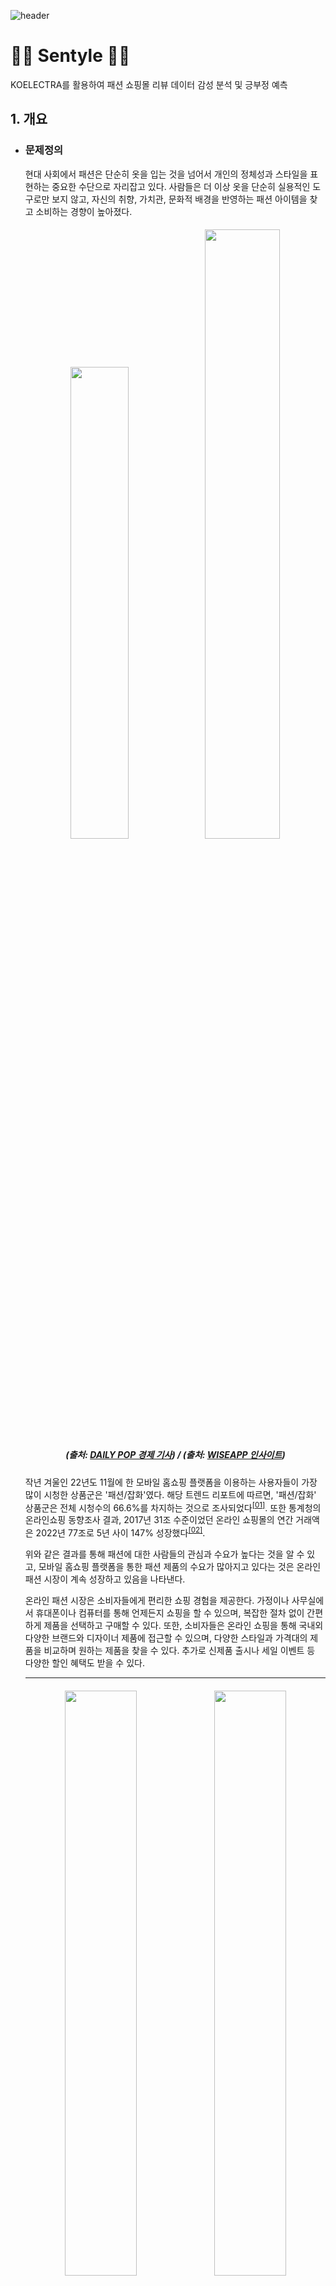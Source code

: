 ![header](https://capsule-render.vercel.app/api?type=waving&color=gradient&height=250&section=header&text=Sentyle&fontSize=80&animation=fadeIn&fontAlignY=35&descSize=15&desc='Sent'iment%20and%20S'tyle'&descAlignY=50&descAlign=43&fontColor=FFFFFF)


# 👟👜 Sentyle 👚👖
KOELECTRA를 활용하여 패션 쇼핑몰 리뷰 데이터 감성 분석 및 긍부정 예측

## 1. 개요

   * ### 문제정의

     현대 사회에서 패션은 단순히 옷을 입는 것을 넘어서 개인의 정체성과 스타일을 표현하는 중요한 수단으로 자리잡고 있다.
     사람들은 더 이상 옷을 단순히 실용적인 도구로만 보지 않고, 자신의 취향, 가치관, 문화적 배경을 반영하는 패션 아이템을 찾고 소비하는 경향이 높아졌다.

     <h5><p align="center" width="100%">
     <img width="44%" src="https://github.com/wnaely/Sentyle/assets/130523834/7cf8ea06-d124-4aa0-8a4a-5a143d41ad5c">
     <img width="50%" src="https://github.com/wnaely/Sentyle/assets/130523834/cd7e82c0-1cc5-484c-b180-bf699d30f708"> <br>
     (출처: <a href="https://www.dailypop.kr/news/articleView.html?idxno=65004">DAILY POP 경제 기사</a>) /
     (출처: <a href="https://www.wiseapp.co.kr/insight/detail/408">WISEAPP 인사이트</a>)</h5>
     </p>
     
     작년 겨울인 22년도 11월에 한 모바일 홈쇼핑 플랫폼을 이용하는 사용자들이 가장 많이 시청한 상품군은 '패션/잡화'였다. 해당 트렌드 리포트에 따르면, '패션/잡화' 상품군은 전체 시청수의 66.6%를 차지하는 것으로 조사되었다<sup><a href="https://www.dailypop.kr/news/articleView.html?idxno=65004">[01]</a></sup>. 또한 통계청의 온라인쇼핑 동향조사 결과, 2017년 31조 수준이었던 온라인 쇼핑몰의 연간 거래액은 2022년 77조로 5년 사이 147% 성장했다<sup><a href="https://www.wiseapp.co.kr/insight/detail/408">[02]</a></sup>.
     
     위와 같은 결과를 통해 패션에 대한 사람들의 관심과 수요가 높다는 것을 알 수 있고, 모바일 홈쇼핑 플랫폼을 통한 패션 제품의 수요가 많아지고 있다는 것은 온라인 패션 시장이 계속 성장하고 있음을 나타낸다.

     온라인 패션 시장은 소비자들에게 편리한 쇼핑 경험을 제공한다. 가정이나 사무실에서 휴대폰이나 컴퓨터를 통해 언제든지 쇼핑을 할 수 있으며, 복잡한 절차 없이 간편하게 제품을 선택하고 구매할 수 있다.
     또한, 소비자들은 온라인 쇼핑을 통해 국내외 다양한 브랜드와 디자이너 제품에 접근할 수 있으며, 다양한 스타일과 가격대의 제품을 비교하며 원하는 제품을 찾을 수 있다. 추가로 신제품 출시나 세일 이벤트 등 다양한 할인 혜택도 받을 수 있다.

     <hr>

     <h5><p align="center" width="100%">
     <img width="49%" src="https://github.com/wnaely/Sentyle/assets/130523834/0e41e2e3-130d-4881-a8c7-25a0a0a543f9">
     <img width="49%" src="https://github.com/wnaely/Sentyle/assets/130523834/6d920de4-cddd-498c-9060-cf68036016b9"> <br>
     (출처: <a href="https://yozm.wishket.com/magazine/detail/1240/">위시켓 요즘IT</a>) </p></h5>
     
     리뷰는 온라인 상에서 제공되는 정보 중 하나로, 소비자들이 실제로 사용하고 평가하는 내용이다. 이는 온라인으로만 판매되는 상황에서 소비자들이 제품에 대한 정보를 얻는 유일한 수단 중 하나이며, 해당 제품이 화면과 실물에서 색상이 같은지, 품질에 만족하는지 등을 확인할 수 있다.
     이런 정보를 바탕으로 소비자들은 구매 결정을 내릴 때 보다 현명하게 선택할 수 있다.

     온라인 패션 쇼핑몰은 리뷰 인센티브 지급이 가장 활발하다. 무신사 스토어, 지그재그, 에이블리 등은 리뷰를 작성한 구매자에게 현금처럼 사용할 수 있는 포인트를 지급하며, 이렇게 작성된 리뷰의 여부에 따라 실구매로 이어지는 경우도 많았다. 리뷰가 있는 상품의 구매전환율은 리뷰가 없는 상품 대비 약 2.4배 높았고, 장바구니에 담기는 수치도 2.2배 높게 나타나는 등 리뷰가 구매에 큰 영향을 끼치는 것으로 조사됐다<sup><a href="https://www.m-i.kr/news/articleView.html?idxno=830313">[03]</a></sup>. <br>
     쇼핑 업계에서는 리뷰의 신뢰도와 편리성을 높이기 위해 ‘리뷰 검수 제도’와 ‘리뷰 정렬 기능’을 도입하는 등 리뷰 시스템에 큰 관심을 두고 있다.
     
     이러한 점들을 보았을 때 쇼핑몰에서의 리뷰는 종합적인 면에서 매우 중요한 것을 알 수 있다.
     따라서 이번 프로젝트에서는 패션 쇼핑몰 리뷰 데이터를 수집하고 분석하여 플랫폼의 장단점과 개선점을 파악하는 것을 목표로 하며, 이를 위해 AI Hub에서 제공하는 '쇼핑몰 리뷰 데이터'를 이용하여 리뷰의 긍정 혹은 부정을 예측하는 인공지능 모델을 개발하려고 한다.
     <hr>

   * ### 데이터 및 모델 개요
     데이터는 AI Hub에서 제공하는 [쇼핑몰 리뷰 데이터](https://www.aihub.or.kr/aihubdata/data/view.do?currMenu=115&topMenu=100&aihubDataSe=realm&dataSetSn=71603)를 활용하여, 총 4만5천 건의 데이터에 대해서 사전 학습 언어 모델의 재학습(fine-tuning)을 수행한다.

     | 입력 | 모델 | 출력 |
     |------|------|------|
     | 쇼핑몰 리뷰 문장 | KOELECTRA small <sup>[[04]](https://huggingface.co/monologg/koelectra-small-discriminator)</sup> | 부정(0), 긍정(1) |
     
     데이터는 2022년 쇼핑몰과 SNS 한글 리뷰 데이터로 구성되어 있고 패션, 화장품, 가전, IT기기, 생활 분야로 나눠져 있다.
     리뷰와 라벨링 데이터는 텍스트와 JSON 형태로 저장되어 있으며, 이중에서 패션 분야의 쇼핑몰 리뷰 데이터를 사용하여 프로젝트를 진행하려 한다.
     
<hr>


## 2. 데이터
      
   * ### 탐색적 데이터 분석

     #### [ 데이터 ]
       
     |INDEX|도메인|카테고리|상품명|상품평|데이터구분|
     |-|-|-|-|-|-|
     |6|패션|여성의류|OO 플** 베스트 풀코디 3종|여름에 편하게  막입기 조아요 특히 쪼끼가 젤 이뻐요|쇼핑몰|
     |7|패션|여성의류|OO 플** 베스트 풀코디 3종|가격이 착하고 디자인이 예쁩니다|쇼핑몰|
     |9|패션|여성의류|OO 플** 베스트 풀코디 3종|편하고 디자인이 예뻐요 가격도 좋아요 시원해요 빨리 마르고 이것만 입게되요|쇼핑몰|
     |...|...|...|...|...|...|
     |215103|패션|잡화|OO 아** 핸드백 3종|토트백 사이즈크고 좋아요. 끈 가죽재질 아니라 아쉽네요. 스퀘어백 사이즈 좋은작아요...|쇼핑몰|
     |215108|패션|잡화|OO 아** 핸드백 3종|검정색구매후 브라운색상 재주문했어요. 지퍼부분이 좀 불편하네요...|쇼핑몰|


     #### [ 라벨링 데이터 일부 ]

     |Index|RawText|MainCategory|productName|ReviewScore|Syllable|Word|RDate|GeneralPolarity|
      |-|-|-|-|-|-|-|-|-|
      |구분ID|리뷰데이터 소스 정보|해당상품이 속해있는 카테고리|리뷰 대상의 상품명|상품평 스코어|상품평 음절수|상품평 어절수|데이터 생성일자|상품평 전체 감정 극성| 

      "Index": "15", <br>
    "RawText": "편하고  디자인이 예뻐요  가격도  좋아요   시원해요  빨리 마르고  이것만  입게되요", <br>
    "MainCategory": "여성의류", <br>
    "ProductName": "OO 플** 베스트 풀코디 3종", <br>
    "ReviewScore": "100", <br>
    "Syllable": "49", <br>
    "Word": "10", <br>
    "RDate": "20210804", <br>
    "GeneralPolarity": "1" <br>

     라벨링된 데이터에서 상품평 리뷰 긍부정 라벨인 "GeneralPolarity" 데이터를 기존 원본 데이터에 추가하였다. 1이 긍정, 0이 중립, -1은 부정으로 라벨링 되어 있으며, 라벨링이 되어있지 않은 애매한 리뷰는 no general polarity로 분류하였다.

     <p align="center" width="100%">
     <img width="49%" src="https://github.com/wnaely/Sentyle/assets/130523834/9a663e1f-26d3-4bb5-ba7c-5dcec1af9144">
     <img width="49%" src="https://github.com/wnaely/Sentyle/assets/130523834/d937e4a6-4f03-442d-a2ad-3c4c00af737d"></p>

     데이터를 시각화 해 보았을 때 패션 카테고리 별 리뷰의 분포는 여성의류 관련 리뷰가 19,478개로 가장 많고 잡화 관련 리뷰가 3,930개로 가장 적은 것을 알 수 있다. 남성의류 관련 리뷰는 10,002개로 여성의류 보다 9,000개 이상 적었다.

     데이터의 긍부정 라벨링 분포에서는 긍정적인 리뷰가 26,457개로 가장 많았으며, 부정적인 리뷰와 중립인 리뷰는 각각 9,267개, 8,687개로 긍정적인 리뷰에 비해 확연히 적은 것을 확인할 수 있다. 라벨링 되지 않은 데이터인 'no general polarity'는 589개로 나타났다.
     <hr>
     
     
   * ### 데이터 전처리

     분석 결과와 모델 학습의 효과를 향상시키기 위해 전처리 작업을 수행하였다.
     
     애매하거나 중립인 리뷰는 감성 분석의 정확도를 낮출 수 있기 때문에 제외하고, 결측치와 중복값도 제거하였다.
     또한 제한된 텍스트로 인해 의미 있는 정보가 부족한 15자 미만의 짧은 리뷰 데이터도 삭제하여 최종 데이터셋을 준비했다.

     <h4>< 전처리 후 데이터의 개수 ></h4>
     
     - 중복 제거: 44,996 <br>
     - 결측치 제거: 44,992 <br>
     - 애매한 리뷰 제거: 35,716 <br>
     - 15자 미만 리뷰 제거: 35,621

     45,000건이었던 원본 데이터에서 전처리를 마친 후 최종 데이터셋은 35,621건이 되었다.
      

     <p align="center" width="100%">
     <img width="53%" src="https://github.com/wnaely/Sentyle/assets/130523834/499d4972-0944-4beb-af18-16985e19e9cb">
     <img width="46%" src="https://github.com/wnaely/Sentyle/assets/130523834/110013ac-000d-4df8-bec0-75c48025a1b8"></p>

     전처리 후 데이터를 살펴 보면 리뷰 데이터의 문장 길이는 100자 이하에 가장 많이 몰려있고, 긍부정 비율은 여전히 긍정적인 리뷰가 부정적인 리뷰에 비해 3배 가까이 높은 비율을 차지하고 있다.
     <hr>

   * ### 학습과 검증 데이터셋 분리

     

     <hr>

     - 학습 데이터의 구성


## 3. 재학습 결과
   * ### 개발 환경
     - pycharm, python, torch, pandas, ...
     -
   * ### 3.2 KOELECTRA fine-tuning
   * ### 3.3 학습 결과 그래프

<hr>
     

## 4. 배운점

<hr>
       
       
   ## References
   [01] https://www.dailypop.kr/news/articleView.html?idxno=65004 <br>
   [02] https://www.wiseapp.co.kr/insight/detail/408 <br>
   [03] https://www.m-i.kr/news/articleView.html?idxno=830313
   
   [04] https://huggingface.co/monologg/koelectra-small-discriminator <br>



